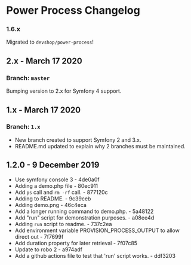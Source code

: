 # Power Process Changelog

### 1.6.x

Migrated to `devshop/power-process`!

## 2.x - March 17 2020

### Branch: `master`

Bumping version to 2.x for Symfony 4 support.

## 1.x - March 17 2020

### Branch: `1.x`

- New branch created to support Symfony 2 and 3.x.
- README.md updated to explain why 2 branches must be maintained.

## 1.2.0 - 9 December 2019

- Use symfony console 3 - 4de0a0f
- Adding a demo.php file - 80ec911
- Add `ps` call and `rm -rf` call. - 877120c
- Adding to README. - 9c39ceb
- Adding demo.png - 46c4eca
- Add a longer running command to demo.php. - 5a48122
- Add "run" script for demonstration purposes. - a08ee4d
- Adding `run` script to readme. - 737c2ea
- Add environment variable PROVISION_PROCESS_OUTPUT to allow direct out - 7f7699f
- Add duration property for later retrieval - 7f07c85
- Update to robo 2 - a974adf
- Add a github actions file to test that 'run' script works. - ddf3203
